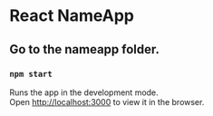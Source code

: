 # React NameApp

## Go to the nameapp folder.

### `npm start`

Runs the app in the development mode.\
Open [http://localhost:3000](http://localhost:3000) to view it in the browser.
